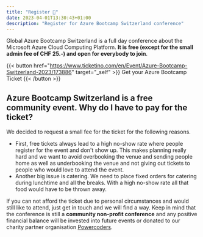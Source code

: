 ```yaml
---
title: "Register 🥳"
date: 2023-04-01T13:30:43+01:00
description: "Register for Azure Bootcamp Switzerland conference"
---
```


Global Azure Bootcamp Switzerland is a full day conference about the Microsoft Azure Cloud Computing Platform. **It is free (except for the small admin fee of CHF 25.-) and open for everybody to join**.

{{< button href="https://www.ticketino.com/en/Event/Azure-Bootcamp-Switzerland-2023/173886" target="_self" >}}
Get your Azure Bootcamp Ticket
{{< /button >}}

## Azure Bootcamp Switzerland is a free community event. Why do I have to pay for the ticket?
We decided to request a small fee for the ticket for the following reasons.
* First, free tickets always lead to a high no-show rate where people register for the event and don't show up. This makes planning really hard and we want to avoid overbooking the venue and sending people home as well as underbooking the venue and not giving out tickets to people who would love to attend the event.
* Another big issue is catering. We need to place fixed orders for catering during lunchtime and all the breaks. With a high no-show rate all that food would have to be thrown away.

If you can not afford the ticket due to personal circumstances and would still like to attend, just get in touch and we will find a way. Keep in mind that the conference is still a **community non-profit conference** and any positive financial balance will be invested into future events or donated to our charity partner organisation [Powercoders](https://powercoders.org/).
